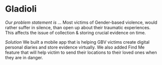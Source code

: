 # Gladioli
*Our problem statement is* ...
Most victims of Gender-based violence, would rather suffer in silence, than open up about their traumatic experiences. 
This affects the issue of collection & storing crucial evidence on time.

 *Solution* 
We built a mobile app that is helping GBV victims create digital personal diaries and store evidence virtually. 
We also added Find Me feature that will help victim to send their locations to their loved ones when they are in danger. 
